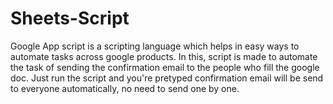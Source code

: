 # Sheets-Script
Google App script is a scripting language which helps in easy ways to automate tasks across google products.
In this, script is made to automate the task of sending the confirmation email to the people who fill the google doc.
Just run the script and you're pretyped confirmation email will be send to everyone automatically, no need to send one by one.
